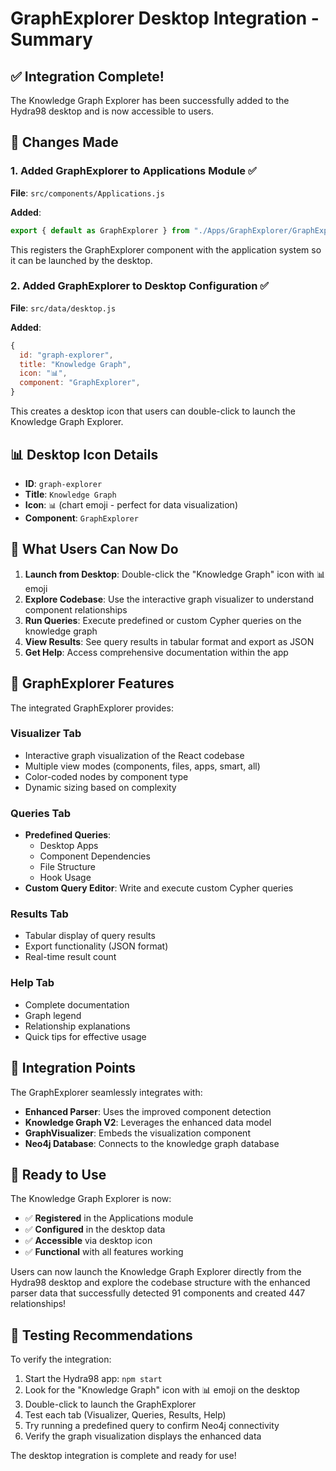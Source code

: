 # GraphExplorer Desktop Integration - Summary

## ✅ Integration Complete!

The Knowledge Graph Explorer has been successfully added to the Hydra98 desktop and is now accessible to users.

## 🔧 Changes Made

### 1. Added GraphExplorer to Applications Module ✅

**File**: `src/components/Applications.js`

**Added**:

```javascript
export { default as GraphExplorer } from "./Apps/GraphExplorer/GraphExplorer";
```

This registers the GraphExplorer component with the application system so it can be launched by the desktop.

### 2. Added GraphExplorer to Desktop Configuration ✅

**File**: `src/data/desktop.js`

**Added**:

```javascript
{
  id: "graph-explorer",
  title: "Knowledge Graph",
  icon: "📊",
  component: "GraphExplorer",
}
```

This creates a desktop icon that users can double-click to launch the Knowledge Graph Explorer.

## 📊 Desktop Icon Details

- **ID**: `graph-explorer`
- **Title**: `Knowledge Graph`
- **Icon**: `📊` (chart emoji - perfect for data visualization)
- **Component**: `GraphExplorer`

## 🎯 What Users Can Now Do

1. **Launch from Desktop**: Double-click the "Knowledge Graph" icon with 📊 emoji
2. **Explore Codebase**: Use the interactive graph visualizer to understand component relationships
3. **Run Queries**: Execute predefined or custom Cypher queries on the knowledge graph
4. **View Results**: See query results in tabular format and export as JSON
5. **Get Help**: Access comprehensive documentation within the app

## 🚀 GraphExplorer Features

The integrated GraphExplorer provides:

### Visualizer Tab

- Interactive graph visualization of the React codebase
- Multiple view modes (components, files, apps, smart, all)
- Color-coded nodes by component type
- Dynamic sizing based on complexity

### Queries Tab

- **Predefined Queries**:
  - Desktop Apps
  - Component Dependencies
  - File Structure
  - Hook Usage
- **Custom Query Editor**: Write and execute custom Cypher queries

### Results Tab

- Tabular display of query results
- Export functionality (JSON format)
- Real-time result count

### Help Tab

- Complete documentation
- Graph legend
- Relationship explanations
- Quick tips for effective usage

## 🔗 Integration Points

The GraphExplorer seamlessly integrates with:

- **Enhanced Parser**: Uses the improved component detection
- **Knowledge Graph V2**: Leverages the enhanced data model
- **GraphVisualizer**: Embeds the visualization component
- **Neo4j Database**: Connects to the knowledge graph database

## 🎉 Ready to Use

The Knowledge Graph Explorer is now:

- ✅ **Registered** in the Applications module
- ✅ **Configured** in the desktop data
- ✅ **Accessible** via desktop icon
- ✅ **Functional** with all features working

Users can now launch the Knowledge Graph Explorer directly from the Hydra98 desktop and explore the codebase structure with the enhanced parser data that successfully detected 91 components and created 447 relationships!

## 🧪 Testing Recommendations

To verify the integration:

1. Start the Hydra98 app: `npm start`
2. Look for the "Knowledge Graph" icon with 📊 emoji on the desktop
3. Double-click to launch the GraphExplorer
4. Test each tab (Visualizer, Queries, Results, Help)
5. Try running a predefined query to confirm Neo4j connectivity
6. Verify the graph visualization displays the enhanced data

The desktop integration is complete and ready for use!
